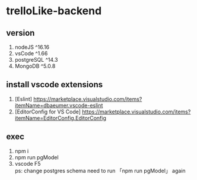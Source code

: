 # trelloLike-backend

## version
1. nodeJS ^16.16
2. vsCode ^1.66
3. postgreSQL ^14.3
4. MongoDB ^5.0.8

## install vscode extensions
1. [Eslint] https://marketplace.visualstudio.com/items?itemName=dbaeumer.vscode-eslint
2. [EditorConfig for VS Code] https://marketplace.visualstudio.com/items?itemName=EditorConfig.EditorConfig

## exec
1. npm i
2. npm run pgModel
3. vscode F5  
ps: change postgres schema need to run 「npm run pgModel」 again